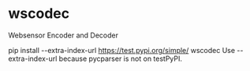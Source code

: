 # wscodec
Websensor Encoder and Decoder


pip install --extra-index-url https://test.pypi.org/simple/ wscodec
Use --extra-index-url because pycparser is not on testPyPI.

